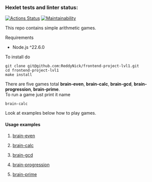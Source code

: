 ### Hexlet tests and linter status:
[![Actions Status](https://github.com/ReddyNick/frontend-project-lvl1/actions/workflows/hexlet-check.yml/badge.svg)](https://github.com/ReddyNick/frontend-project-lvl1/actions)
[![Maintainability](https://api.codeclimate.com/v1/badges/f42d806bd5e53ce9194a/maintainability)](https://codeclimate.com/github/ReddyNick/frontend-project-lvl1/maintainability)

This repo contains simple arithmetic games.

Requirements
- Node.js ^22.6.0

To install do
```
git clone git@github.com:ReddyNick/frontend-project-lvl1.git
cd frontend-project-lvl1
make install
```
There are five games total **brain-even**, **brain-calc**, **brain-gcd**, **brain-progression**, **brain-prime**. \
To run a game just print it name
```
brain-calc
```

Look at examples below how to play games.

#### Usage examples 
1) [brain-even](https://asciinema.org/a/pRgJj1OQ8fOGVkrBg2SSgPcb3)

2) [brain-calc](https://asciinema.org/a/UGQO83adcZ5F1h6hTgxUQFKxY)

3) [brain-gcd](https://asciinema.org/a/UEz7Sz8f034J4fjwFyAUuaEjx)

4) [brain-progression](https://asciinema.org/a/6dpJXweLhPsHwAx8dAuLkLMis)

5) [brain-prime](https://asciinema.org/a/qwtilAq2DNQezZYxX8Ysorrz7)